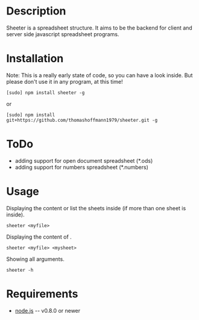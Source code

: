 Description
===========

Sheeter is a spreadsheet structure. It aims to be the backend for
client and server side javascript spreadsheet programs.

Installation
============

Note: This is a really early state of code, so you can have a look inside. But please
don't use it in any program, at this time!

    [sudo] npm install sheeter -g

or

    [sudo] npm install git+https://github.com/thomashoffmann1979/sheeter.git -g

ToDo
====

* adding support for open document spreadsheet (*.ods)
* adding support for numbers spreadsheet (*.numbers)


Usage
=====

Displaying the content or list the sheets inside (if more than one sheet is inside).

    sheeter <myfile>

Displaying the content of <mysheet>.

    sheeter <myfile> <mysheet>

Showing all arguments.

    sheeter -h

Requirements
============

* [node.js](http://nodejs.org/) -- v0.8.0 or newer

